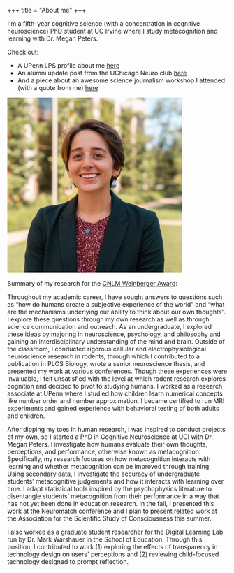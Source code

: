 +++
title = "About me"
+++

I'm a fifth-year cognitive science (with a concentration in cognitive neuroscience) PhD student at UC Irvine where I study metacognition and learning with Dr. Megan Peters. 

Check out:
- A UPenn LPS profile about me [here](https://www.lps.upenn.edu/non-degree-programs/postbacc-studies/stories/nora-ashley-bradford) 
- An alumni update post from the UChicago Neuro club [here](https://neuroclubuchicago.squarespace.com/blog/alumni-updates-nora-bradford-a95dp-m9r3c)
- And a piece about an awesome science journalism workshop I attended (with a quote from me) [here](https://www.ias.edu/news/why-write-story-ias-science-journalism-workshop-2023)

<img src="/img/about.jpg " alt="This is me" width = 400 style=float:right/>

Summary of my research for the [CNLM Weinberger Award](https://cnlm.uci.edu/awards/weinberger):

Throughout my academic career, I have sought answers to questions such as “how do humans create a subjective experience of the world” and “what are the mechanisms underlying our ability to think about our own thoughts”. I explore these questions through my own research as well as through science communication and outreach. As an undergraduate, I explored these ideas by majoring in neuroscience, psychology, and philosophy and gaining an interdisciplinary understanding of the mind and brain. Outside of the classroom, I conducted rigorous cellular and electrophysiological neuroscience research in rodents, through which I contributed to a publication in PLOS Biology, wrote a senior neuroscience thesis, and presented my work at various conferences. Though these experiences were invaluable, I felt unsatisfied with the level at which rodent research explores cognition and decided to pivot to studying humans. I worked as a research associate at UPenn where I studied how children learn numerical concepts like number order and number approximation. I became certified to run MRI experiments and gained experience with behavioral testing of both adults and children. 

After dipping my toes in human research, I was inspired to conduct projects of my own, so I started a PhD in Cognitive Neuroscience at UCI with Dr. Megan Peters. I investigate how humans evaluate their own thoughts, perceptions, and performance, otherwise known as metacognition. Specifically, my research focuses on how metacognition interacts with learning and whether metacognition can be improved through training. Using secondary data, I investigate the accuracy of undergraduate students’ metacognitive judgements and how it interacts with learning over time. I adapt statistical tools inspired by the psychophysics literature to disentangle students’ metacognition from their performance in a way that has not yet been done in education research. In the fall, I presented this work at the Neuromatch conference and I plan to present related work at the Association for the Scientific Study of Consciousness this summer. 

I also worked as a graduate student researcher for the Digital Learning Lab run by Dr. Mark Warshauer in the School of Education. Through this position, I contributed to work (1) exploring the effects of transparency in technology design on users' perceptions and (2) reviewing child-focused technology designed to prompt reflection.

